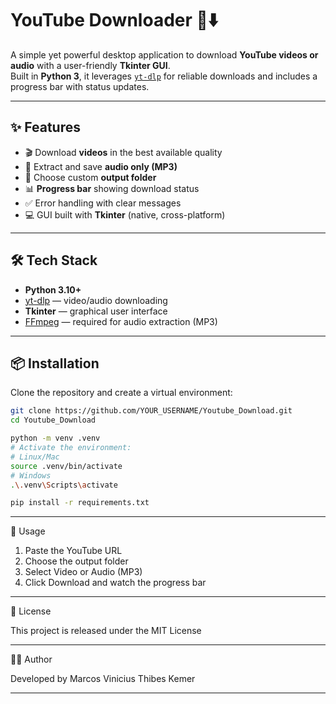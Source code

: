 
# YouTube Downloader 🎥⬇️

A simple yet powerful desktop application to download **YouTube videos or audio** with a user-friendly **Tkinter GUI**.  
Built in **Python 3**, it leverages [`yt-dlp`](https://github.com/yt-dlp/yt-dlp) for reliable downloads and includes a progress bar with status updates.  

---

## ✨ Features
- 🎬 Download **videos** in the best available quality  
- 🎵 Extract and save **audio only (MP3)**  
- 📂 Choose custom **output folder**  
- 📊 **Progress bar** showing download status  
- ✅ Error handling with clear messages  
- 💻 GUI built with **Tkinter** (native, cross-platform)  

---

## 🛠️ Tech Stack
- **Python 3.10+**  
- [yt-dlp](https://github.com/yt-dlp/yt-dlp) — video/audio downloading  
- **Tkinter** — graphical user interface  
- [FFmpeg](https://ffmpeg.org/) — required for audio extraction (MP3)  

---

## 📦 Installation
Clone the repository and create a virtual environment:

```bash
git clone https://github.com/YOUR_USERNAME/Youtube_Download.git
cd Youtube_Download

python -m venv .venv
# Activate the environment:
# Linux/Mac
source .venv/bin/activate
# Windows
.\.venv\Scripts\activate

pip install -r requirements.txt
```
---

🚀 Usage

1. Paste the YouTube URL
2. Choose the output folder
3. Select Video or Audio (MP3)
4. Click Download and watch the progress bar

---

📄 License

This project is released under the MIT License

---

👨‍💻 Author

Developed by Marcos Vinicius Thibes Kemer

---